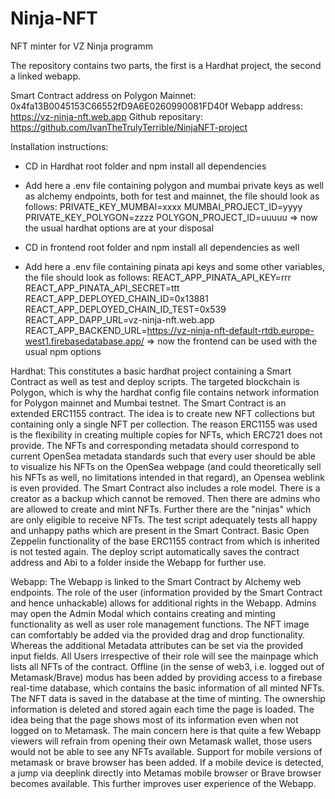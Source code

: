 # Ninja-NFT
NFT minter for VZ Ninja programm

The repository contains two parts, the first is a Hardhat project, the second a linked webapp.

Smart Contract address on Polygon Mainnet:  0x4fa13B0045153C66552fD9A6E0260990081FD40f
Webapp address:                             https://vz-ninja-nft.web.app
Github repositary:                          https://github.com/IvanTheTrulyTerrible/NinjaNFT-project

Installation instructions:
- CD in Hardhat root folder and npm install all dependencies
- Add here a .env file containing polygon and mumbai private keys as well as alchemy endpoints, both for test and mainnet, the file should look as follows:
PRIVATE_KEY_MUMBAI=xxxx
MUMBAI_PROJECT_ID=yyyy
PRIVATE_KEY_POLYGON=zzzz
POLYGON_PROJECT_ID=uuuuu
=> now the usual hardhat options are at your disposal

- CD in frontend root folder and npm install all dependencies as well
- Add here a .env file containing pinata api keys and some other variables, the file should look as follows:
REACT_APP_PINATA_API_KEY=rrr
REACT_APP_PINATA_API_SECRET=ttt
REACT_APP_DEPLOYED_CHAIN_ID=0x13881
REACT_APP_DEPLOYED_CHAIN_ID_TEST=0x539
REACT_APP_DAPP_URL=vz-ninja-nft.web.app
REACT_APP_BACKEND_URL=https://vz-ninja-nft-default-rtdb.europe-west1.firebasedatabase.app/
=> now the frontend can be used with the usual npm options

Hardhat:
This constitutes a basic hardhat project containing a Smart Contract as well as test and deploy scripts. The targeted blockchain is Polygon, which is why the hardhat config file contains network information for Polygon mainnet and Mumbai testnet.
The Smart Contract is an extended ERC1155 contract. The idea is to create new NFT collections but containing only a single NFT per collection. The reason ERC1155 was used is the flexibility in creating multiple copies for NFTs, which ERC721 does not provide. The NFTs and corresponding metadata should correspond to current OpenSea metadata standards such that every user should be able to visualize his NFTs on the OpenSea webpage (and could theoretically sell his NFTs as well, no limitations intended in that regard), an Opensea weblink is even provided.
The Smart Contract also includes a role model. There is a creator as a backup which cannot be removed. Then there are admins who are allowed to create and mint NFTs. Further there are the "ninjas" which are only eligible to receive NFTs.
The test script adequately tests all happy and unhappy paths which are present in the Smart Contract. Basic Open Zeppelin functionality of the base ERC1155 contract from which is inherited is not tested again.
The deploy script automatically saves the contract address and Abi to a folder inside the Webapp for further use.

Webapp:
The Webapp is linked to the Smart Contract by Alchemy web endpoints. The role of the user (information provided by the Smart Contract and hence unhackable) allows for additional rights in the Webapp. Admins may open the Admin Modal which contains creating and minting functionality as well as user role management functions. The NFT image can comfortably be added via the provided drag and drop functionality. Whereas the additional Metadata attributes can be set via the provided input fields.
All Users irrespective of their role will see the mainpage which lists all NFTs of the contract.
Offline (in the sense of web3, i.e. logged out of Metamask/Brave) modus has been added by providing access to a firebase real-time database, which contains the basic information of all minted NFTs. The NFT data is saved in the database at the time of minting. The ownership information is deleted and stored again each time the page is loaded. The idea being that the page shows most of its information even when not logged on to Metamask. The main concern here is that quite a few Webapp viewers will refrain from opening their own Metamask wallet, those users would not be able to see any NFTs available.
Support for mobile versions of metamask or brave browser has been added. If a mobile device is detected, a jump via deeplink directly into Metamas mobile browser or Brave browser becomes available. This further improves user experience of the Webapp.